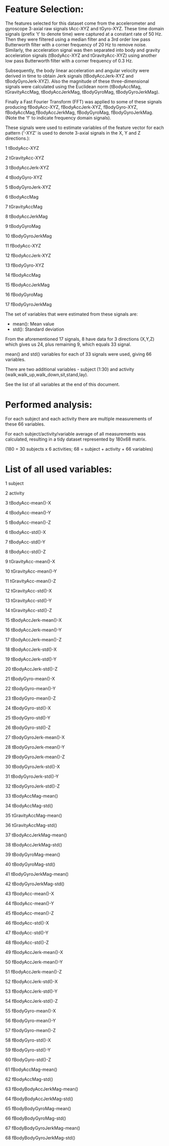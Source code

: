 Feature Selection:
==================

The features selected for this dataset come from the accelerometer and gyroscope 3-axial raw signals tAcc-XYZ and tGyro-XYZ.
These time domain signals (prefix 't' to denote time) were captured at a constant rate of 50 Hz.
Then they were filtered using a median filter and a 3rd order low pass Butterworth filter with a corner frequency of 20 Hz to remove noise.
Similarly, the acceleration signal was then separated into body and gravity acceleration signals (tBodyAcc-XYZ and tGravityAcc-XYZ)
using another low pass Butterworth filter with a corner frequency of 0.3 Hz. 

Subsequently, the body linear acceleration and angular velocity were derived in time to obtain Jerk signals (tBodyAccJerk-XYZ and tBodyGyroJerk-XYZ).
Also the magnitude of these three-dimensional signals were calculated using the Euclidean norm (tBodyAccMag, tGravityAccMag, tBodyAccJerkMag, tBodyGyroMag, tBodyGyroJerkMag). 

Finally a Fast Fourier Transform (FFT) was applied to some of these signals producing
fBodyAcc-XYZ, fBodyAccJerk-XYZ, fBodyGyro-XYZ, fBodyAccMag,fBodyAccJerkMag, fBodyGyroMag, fBodyGyroJerkMag.
(Note the 'f' to indicate frequency domain signals). 

These signals were used to estimate variables of the feature vector for each pattern ('-XYZ' is used to denote 3-axial signals in the X, Y and Z directions.):

1 tBodyAcc-XYZ

2 tGravityAcc-XYZ

3 tBodyAccJerk-XYZ

4 tBodyGyro-XYZ

5 tBodyGyroJerk-XYZ

6 tBodyAccMag

7 tGravityAccMag

8 tBodyAccJerkMag

9 tBodyGyroMag

10 tBodyGyroJerkMag

11 fBodyAcc-XYZ

12 fBodyAccJerk-XYZ

13 fBodyGyro-XYZ

14 fBodyAccMag

15 fBodyAccJerkMag

16 fBodyGyroMag

17 fBodyGyroJerkMag


The set of variables that were estimated from these signals are: 
* mean(): Mean value
* std(): Standard deviation

From the aforementioned 17 signals, 8 have data for 3 directions (X,Y,Z) which gives us 24, plus remaining 9, which equals 33 signal.

mean() and std() variables for each of 33 signals were used, giving 66 variables.

There are two additional variables - subject (1:30) and activity (walk,walk_up,walk_down,sit,stand,lay).

See the list of all variables at the end of this document.

Performed analysis:
===================
For each subject and each activity there are multiple measurements of these 66 variables.

For each subject/activity/variable average of all measurements was calculated, resulting in a tidy dataset represented by 180x68 matrix.

(180 = 30 subjects x 6 activities; 68 = subject + activity + 66 variables)

List of all used variables:
===========================
1   subject

2	activity

3	tBodyAcc-mean()-X

4	tBodyAcc-mean()-Y

5	tBodyAcc-mean()-Z

6	tBodyAcc-std()-X

7	tBodyAcc-std()-Y

8	tBodyAcc-std()-Z

9	tGravityAcc-mean()-X

10	tGravityAcc-mean()-Y

11	tGravityAcc-mean()-Z

12	tGravityAcc-std()-X

13	tGravityAcc-std()-Y

14	tGravityAcc-std()-Z

15	tBodyAccJerk-mean()-X

16	tBodyAccJerk-mean()-Y

17	tBodyAccJerk-mean()-Z

18	tBodyAccJerk-std()-X

19	tBodyAccJerk-std()-Y

20	tBodyAccJerk-std()-Z

21	tBodyGyro-mean()-X

22	tBodyGyro-mean()-Y

23	tBodyGyro-mean()-Z

24	tBodyGyro-std()-X

25	tBodyGyro-std()-Y

26	tBodyGyro-std()-Z

27	tBodyGyroJerk-mean()-X

28	tBodyGyroJerk-mean()-Y

29	tBodyGyroJerk-mean()-Z

30	tBodyGyroJerk-std()-X

31	tBodyGyroJerk-std()-Y

32	tBodyGyroJerk-std()-Z

33	tBodyAccMag-mean()

34	tBodyAccMag-std()

35	tGravityAccMag-mean()

36	tGravityAccMag-std()

37	tBodyAccJerkMag-mean()

38	tBodyAccJerkMag-std()

39	tBodyGyroMag-mean()

40	tBodyGyroMag-std()

41	tBodyGyroJerkMag-mean()

42	tBodyGyroJerkMag-std()

43	fBodyAcc-mean()-X

44	fBodyAcc-mean()-Y

45	fBodyAcc-mean()-Z

46	fBodyAcc-std()-X

47	fBodyAcc-std()-Y

48	fBodyAcc-std()-Z

49	fBodyAccJerk-mean()-X

50	fBodyAccJerk-mean()-Y

51	fBodyAccJerk-mean()-Z

52	fBodyAccJerk-std()-X

53	fBodyAccJerk-std()-Y

54	fBodyAccJerk-std()-Z

55	fBodyGyro-mean()-X

56	fBodyGyro-mean()-Y

57	fBodyGyro-mean()-Z

58	fBodyGyro-std()-X

59	fBodyGyro-std()-Y

60	fBodyGyro-std()-Z

61	fBodyAccMag-mean()

62	fBodyAccMag-std()

63	fBodyBodyAccJerkMag-mean()

64	fBodyBodyAccJerkMag-std()

65	fBodyBodyGyroMag-mean()

66	fBodyBodyGyroMag-std()

67	fBodyBodyGyroJerkMag-mean()

68	fBodyBodyGyroJerkMag-std()